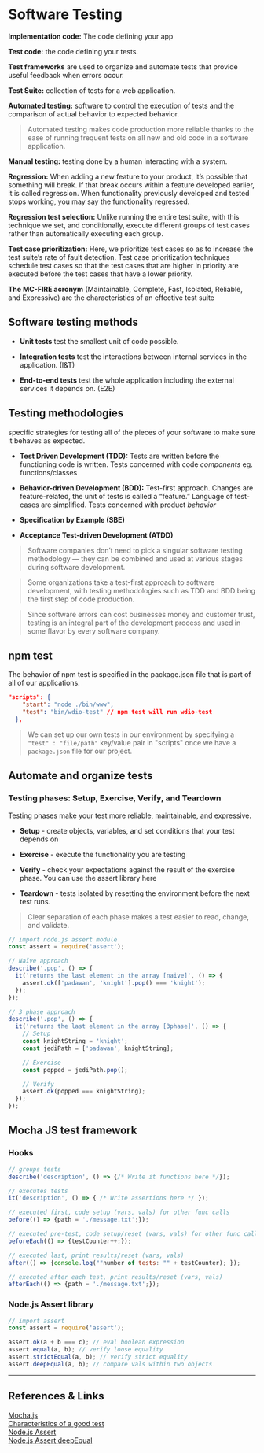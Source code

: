 # Software Testing

**Implementation code:** The code defining your app

**Test code:** the code defining your tests.

**Test frameworks** are used to organize and automate tests that provide useful feedback when errors occur.

**Test Suite:** collection of tests for a web application.

**Automated testing:** software to control the execution of tests and the comparison of actual behavior to expected behavior. 
> Automated testing makes code production more reliable thanks to the ease of running frequent tests on all new and old code in a software application.

**Manual testing:** testing done by a human interacting with a system.

**Regression:** When adding a new feature to your product, it’s possible that something will break. If that break occurs within a feature developed earlier, it is called regression. When functionality previously developed and tested stops working, you may say the functionality regressed.

**Regression test selection:** Unlike running the entire test suite, with this technique we set, and conditionally, execute different groups of test cases rather than automatically executing each group.

**Test case prioritization:** Here, we prioritize test cases so as to increase the test suite’s rate of fault detection. Test case prioritization techniques schedule test cases so that the test cases that are higher in priority are executed before the test cases that have a lower priority.

**The MC-FIRE acronym** (Maintainable, Complete, Fast, Isolated, Reliable, and Expressive) are the characteristics of an effective test suite

## Software testing methods

* **Unit tests** test the smallest unit of code possible.

* **Integration tests** test the interactions between internal services in the application. (I&T)

* **End-to-end tests** test the whole application including the external services it depends on. (E2E)

## Testing methodologies
specific strategies for testing all of the pieces of your software to make sure it behaves as expected.

  * **Test Driven Development (TDD):** Tests are written before the functioning code is written. Tests concerned with code *components* eg. functions/classes

  * **Behavior-driven Development (BDD):** Test-first approach. Changes are feature-related, the unit of tests is called a “feature.” Language of test-cases are simplified. Tests concerned with product *behavior*

  * **Specification by Example (SBE)**

  * **Acceptance Test-driven Development (ATDD)**

> Software companies don’t need to pick a singular software testing methodology — they can be combined and used at various stages during software development.  

> Some organizations take a test-first approach to software development, with testing methodologies such as TDD and BDD being the first step of code production.

> Since software errors can cost businesses money and customer trust, testing is an integral part of the development process and used in some flavor by every software company.

## npm test
The behavior of npm test is specified in the package.json file that is part of all of our applications.

```json
"scripts": {
    "start": "node ./bin/www",
    "test": "bin/wdio-test" // npm test will run wdio-test
  },
```

>We can set up our own tests in our environment by specifying a `"test" : "file/path"` key/value pair in "scripts" once we have a `package.json` file for our project.  


## Automate and organize tests
### Testing phases: Setup, Exercise, Verify, and Teardown

Testing phases make your test more reliable, maintainable, and expressive.

* **Setup** - create objects, variables, and set conditions that your test depends on

* **Exercise** - execute the functionality you are testing

* **Verify** - check your expectations against the result of the exercise phase. You can use the assert library here

* **Teardown** - tests isolated by resetting the environment before the next test runs.

> Clear separation of each phase makes a test easier to read, change, and validate.

```javascript
// import node.js assert module
const assert = require('assert');

// Naïve approach
describe('.pop', () => {
  it('returns the last element in the array [naive]', () => {
    assert.ok(['padawan', 'knight'].pop() === 'knight'); 
  });
});

// 3 phase approach
describe('.pop', () => {
  it('returns the last element in the array [3phase]', () => {
    // Setup
    const knightString = 'knight';
    const jediPath = ['padawan', knightString];

    // Exercise
    const popped = jediPath.pop();

    // Verify
    assert.ok(popped === knightString);
  });
});
```



## Mocha JS test framework
### Hooks
```js
// groups tests
describe('description', () => {/* Write it functions here */});

// executes tests
it('description', () => { /* Write assertions here */ });

// executed first, code setup (vars, vals) for other func calls
before(() => {path = './message.txt';});

// executed pre-test, code setup/reset (vars, vals) for other func calls
beforeEach(() => {testCounter++;});

// executed last, print results/reset (vars, vals)
after(() => {console.log(""number of tests: "" + testCounter); });

// executed after each test, print results/reset (vars, vals)
afterEach(() => {path = './message.txt';});


```
### Node.js Assert library

```js
// import assert
const assert = require('assert');

assert.ok(a + b === c); // eval boolean expression
assert.equal(a, b); // verify loose equality
assert.strictEqual(a, b); // verify strict equality 
assert.deepEqual(a, b); // compare vals within two objects
```

---
## References & Links

[Mocha.js](https://mochajs.org/)  
[Characteristics of a good test](https://www.codecademy.com/article/tdd-u1-good-test)  
[Node.js Assert](https://nodejs.org/api/assert.html#assert)  
[Node.js Assert deepEqual](https://nodejs.org/api/assert.html#assertdeepequalactual-expected-message)